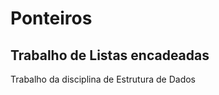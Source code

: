 <h1> Ponteiros </h2>
<h2>Trabalho de Listas encadeadas</h2>
Trabalho da disciplina de Estrutura de Dados

